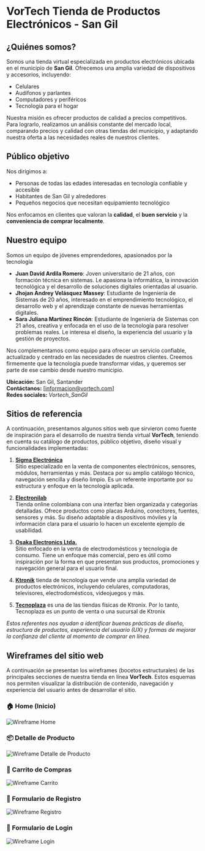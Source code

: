 # VorTech Tienda de Productos Electrónicos - San Gil

## ¿Quiénes somos?

Somos una tienda virtual especializada en productos electrónicos ubicada en el municipio de **San Gil**. Ofrecemos una amplia variedad de dispositivos y accesorios, incluyendo:

- Celulares
- Audífonos y parlantes
- Computadores y periféricos
- Tecnología para el hogar

Nuestra misión es ofrecer productos de calidad a precios competitivos. Para lograrlo, realizamos un análisis constante del mercado local, comparando precios y calidad con otras tiendas del municipio, y adaptando nuestra oferta a las necesidades reales de nuestros clientes.

## Público objetivo

Nos dirigimos a:

- Personas de todas las edades interesadas en tecnología confiable y accesible
- Habitantes de San Gil y alrededores
- Pequeños negocios que necesitan equipamiento tecnológico

Nos enfocamos en clientes que valoran la **calidad**, el **buen servicio** y la **conveniencia de comprar localmente**.

## Nuestro equipo

Somos un equipo de jóvenes emprendedores, apasionados por la tecnología

- **Juan David Ardila Romero**: Joven universitario de 21 años, con formación técnica en sistemas. Le apasiona la informática, la innovación tecnológica y el desarrollo de soluciones digitales orientadas al usuario.
- **Jhojan Andrey Velásquez Massey**: Estudiante de Ingeniería de Sistemas de 20 años, interesado en el emprendimiento tecnológico, el desarrollo web y el aprendizaje constante de nuevas herramientas digitales.
- **Sara Juliana Martínez Rincón**: Estudiante de Ingeniería de Sistemas con 21 años, creativa y enfocada en el uso de la tecnología para resolver problemas reales. Le interesa el diseño, la experiencia del usuario y la gestión de proyectos.

Nos complementamos como equipo para ofrecer un servicio confiable, actualizado y centrado en las necesidades de nuestros clientes. Creemos firmemente que la tecnología puede transformar vidas, y queremos ser parte de ese cambio desde nuestro municipio.


**Ubicación:** San Gil, Santander  
**Contáctanos:** [informacion@vortech.com]  
**Redes sociales:** *Vortech_SanGil*


## Sitios de referencia

A continuación, presentamos algunos sitios web que sirvieron como fuente de inspiración para el desarrollo de nuestra tienda virtual **VorTech**, teniendo en cuenta su catálogo de productos, público objetivo, diseño visual y funcionalidades implementadas:

1. [**Sigma Electrónica**](https://www.sigmaelectronica.net/)  
   Sitio especializado en la venta de componentes electrónicos, sensores, módulos, herramientas y más. Destaca por su amplio catálogo técnico, navegación sencilla y diseño limpio. Es un referente importante por su estructura y enfoque en la tecnología aplicada.

2. [**Electronilab**](https://electronilab.co/inicio-movil/)  
   Tienda online colombiana con una interfaz bien organizada y categorías detalladas. Ofrece productos como placas Arduino, conectores, fuentes, sensores y más. Su diseño adaptable a dispositivos móviles y la información clara para el usuario lo hacen un excelente ejemplo de usabilidad.

3. [**Osaka Electronics Ltda.**](https://osakaelectronicsltda.com/)  
   Sitio enfocado en la venta de electrodomésticos y tecnología de consumo. Tiene un enfoque más comercial, pero es útil como inspiración por la forma en que presentan sus productos, promociones y navegación general para el usuario final.

4. [**Ktronik**](https://www.ktronix.com)
 tienda de tecnología que vende una amplia variedad de productos electrónicos, incluyendo celulares, computadoras, televisores, electrodomésticos, videojuegos y más.

6. [**Tecnoplaza**](https://www.ktronix.com/)
 es una de las tiendas físicas de Ktronix. Por lo tanto, Tecnoplaza es un punto de venta o una sucursal de Ktronix

*Estos referentes nos ayudan a identificar buenas prácticas de diseño, estructura de productos, experiencia del usuario (UX) y formas de mejorar la confianza del cliente al momento de comprar en línea.*


## Wireframes del sitio web

A continuación se presentan los wireframes (bocetos estructurales) de las principales secciones de nuestra tienda en línea **VorTech**. Estos esquemas nos permiten visualizar la distribución de contenido, navegación y experiencia del usuario antes de desarrollar el sitio.

### 🏠 Home (Inicio)
![Wireframe Home](./wireframes/home.png)

### 📦 Detalle de Producto
![Wireframe Detalle de Producto](./wireframes/product-detail.png)

### 🛒 Carrito de Compras
![Wireframe Carrito](./wireframes/cart.png)

### 📝 Formulario de Registro
![Wireframe Registro](./wireframes/register.png)

### 🔐 Formulario de Login
![Wireframe Login](./wireframes/login.png)

